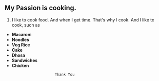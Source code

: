 ## My Passion is cooking.
1. I like to cook food. And when I get time. That's why I cook. And I like to cook, such as 
- **Macaroni**
- **Noodles**
- **Veg Rice** 
- **Cake** 
-  **Dhosa** 
- **Sandwiches** 
- **Chicken**





 ```
                        Thank You
 ```
                     
